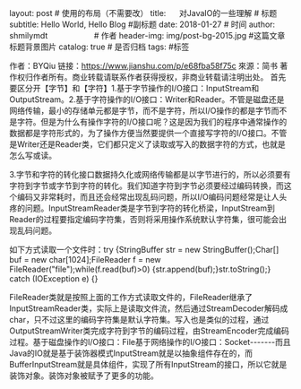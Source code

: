 layout:     post                    # 使用的布局（不需要改）
title:      对JavaIO的一些理解       # 标题 
subtitle:   Hello World, Hello Blog #副标题
date:       2018-01-27              # 时间
author:     shmilymdt                      # 作者
header-img: img/post-bg-2015.jpg    #这篇文章标题背景图片
catalog: true                       # 是否归档
tags:                               #标签

作者：BYQiu
链接：https://www.jianshu.com/p/e68fba58f75c
來源：简书
著作权归作者所有。商业转载请联系作者获得授权，非商业转载请注明出处。
首先要区分开【字节】和【字符】1.基于字节操作的I/O接口：InputStream和OutputStream。2.基于字符操作的I/O接口：Writer和Reader。不管是磁盘还是网络传输，最小的存储单元都是字节，而不是字符，所以I/O操作的都是字节而不是字符。但是为什么有操作字符的I/O接口呢？这是因为我们的程序中通常操作的数据都是字符形式的，为了操作方便当然要提供一个直接写字符的I/O接口。不管是Writer还是Reader类，它们都只定义了读取或写入的数据字符的方式，也就是怎么写或读。

3.字节和字符的转化接口数据持久化或网络传输都是以字节进行的，所以必须要有字符到字节或字节到字符的转化。我们知道字符到字节必须要经过编码转换，而这个编码又非常耗时，而且还会经常出现乱码问题，所以I/O编码问题经常是让人头疼的问题。InputStreamReader类是字节到字符的转化桥梁，InputStream到Reader的过程要指定编码字符集，否则将采用操作系统默认字符集，很可能会出现乱码问题。

如下方式读取一个文件时：try {StringBuffer str = new StringBuffer();Char[] buf = new char[1024];FileReader f = new FileReader("file");while(f.read(buf)>0) {str.append(buf);}str.toString();} catch (IOException e) {}

FileReader类就是按照上面的工作方式读取文件的，FileReader继承了InputStreamReader类，实际上是读取文件流，然后通过StreamDecoder解码成char，只不过这里的编码字符集是默认字符集。写入也是类似的过程，通过OutputStreamWriter类完成字符到字节的编码过程，由StreamEncoder完成编码过程。基于磁盘操作的I/O接口：File基于网络操作的I/O接口：Socket-------而且Java的IO就是基于装饰器模式InputStream就是以抽象组件存在的，而BufferInputStream就是具体组件，实现了所有InputStream的接口，所以它就是装饰对象。装饰对象被赋予了更多的功能。
